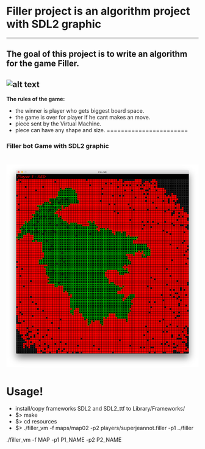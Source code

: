 # Filler project is an algorithm project with SDL2 graphic
---
The goal of this project is to write an algorithm for the game Filler.
---
![alt text](https://github.com/TheDigitalBug/filler/blob/master/filler.gif?)
---
**The rules of the game:**
 - the winner is player who gets biggest board space.
 - the game is over for player if he cant makes an move.
 - piece sent by the Virtual Machine.
 - piece can have any shape and size.
=======================
### Filler bot Game with SDL2 graphic
![alt text](https://github.com/TheDigitalBug/filler/blob/master/logo.png)
=============

# Usage!
  - install/copy frameworks SDL2 and SDL2_ttf to Library/Frameworks/
  - $> make
  - $> cd resources 
  - $> ./filler_vm -f maps/map02 -p2 players/superjeannot.filler -p1 ../filler
  
  ./filler_vm -f MAP -p1 P1_NAME -p2 P2_NAME
  
  

